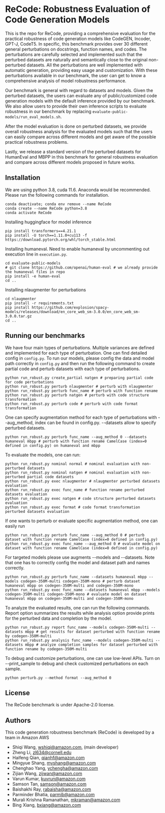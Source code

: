 # ReCode: Robustness Evaluation of Code Generation Models

This is the repo for ReCode, providing a comprehensive evaluation for the practical robustness of code generation models like CodeGEN, Incoder, GPT-J, CodeT5. In specific, this benchmark provides over 30 different general perturbations on docstrings, function names, and codes. The perturbations are carefully selected and implemented such that the perturbed datasets are naturally and semantically close to the original non-perturbed datasets. All the perturbations are well implemented with automatic generation, providing easy usage and customization. With these perturbations available in our benchmark, the user can get to know a comprehensive analysis of model robustness performance.

Our benchmark is general with regard to datasets and models. Given the perturbed datasets, the users can evaluate any of public/customized code generation models with the default inference provided by our benchmark. We also allow users to provide their own inference scripts to evaluate robustness in our benchmark by replacing `evaluate-public-models/run_eval_models.sh`.

After the model evaluation is done on perturbed datasets, we provide overall robustness analysis for the evaluated models such that the users can easily compare across different models and get aware of the possible practical robustness problems.

Lastly, we release a standard version of the perturbed datasets for HumanEval and MBPP in this benchmark for general robustness evaluation and compare across different models proposed in future works.

## Installation
We are using python 3.8, cuda 11.6. Anaconda would be recommended. Please run the following commands for installation.
```
conda deactivate; conda env remove --name ReCode
conda create --name ReCode python=3.8
conda activate ReCode
```

Installing huggingface for model inference
```
pip install transformers==4.21.1
pip install -U torch==1.11.0+cu113 -f https://download.pytorch.org/whl/torch_stable.html
```

Installing humaneval. Need to enable humaneval by uncommenting out execution line in `execution.py`.
```
cd evaluate-public-models
# git clone https://github.com/openai/human-eval # we already provide the humaneval files in repo
pip install -e human-eval
cd ..
```

Installing nlaugmenter for perturbations
```
cd nlaugmenter
pip install -r requirements.txt
pip install https://github.com/explosion/spacy-models/releases/download/en_core_web_sm-3.0.0/en_core_web_sm-3.0.0.tar.gz
cd ..
```

## Running our benchmarks
We have four main types of perturbations. Multiple variances are defined and implemented for each type of perturbation. One can find detailed config in `config.py`. To run our models, please config the data and model path correctly in `config.py` and then run the following command to create partial code and perturb datasets with each type of perturbations.
```
python run_robust.py create_partial natgen # preparing partial code for code perturbations
python run_robust.py perturb nlaugmenter # perturb with nlaugmenter
python run_robust.py perturb func_name # perturb with function rename
python run_robust.py perturb natgen # perturb with code structure transformation
python run_robust.py perturb code # perturb with code format transformation
```

One can specify augmentation method for each type of perturbations with --aug_method, index can be found in config.py. --datasets allow to specify perturbed datasets.
```
python run_robust.py perturb func_name --aug_method 0 --datasets humaneval mbpp # perturb with function rename CamelCase (index=0 defined in config.py) on humaneval and mbpp
``` 

To evaluate the models, one can run:
```
python run_robust.py nominal normal # nominal evaluation with non-perturbed datasets
python run_robust.py nominal natgen # nominal evaluation with non-perturbed partial code datasets
python run_robust.py exec nlaugmenter # nlaugmenter perturbed datasets evaluation
python run_robust.py exec func_name # function rename perturbed datasets evaluation
python run_robust.py exec natgen # code structure perturbed datasets evaluation
python run_robust.py exec format # code format transformation perturbed datasets evaluation
```

If one wants to perturb or evaluate specific augmentation method, one can easily run
```
python run_robust.py perturb func_name --aug_method 0 # perturb dataset with function rename CamelCase (index=0 defined in config.py) 
python run_robust.py exec func_name --aug_method 0 # evaluate model on dataset with function rename CamelCase (index=0 defined in config.py) 
```

For targeted models please use augments --models and --datasets. Note that one has to correctly config the model and dataset path and names correctly.
```
python run_robust.py perturb func_name --datasets humaneval mbpp --models codegen-350M-multi codegen-350M-mono # perturb dataset humaneval mbpp on codegen-350M-multi and codegen-350M-mono
python run_robust.py exec func_name --datasets humaneval mbpp --models codegen-350M-multi codegen-350M-mono # evaluate model on dataset humaneval mbpp on codegen-350M-multi and codegen-350M-mono
```

To analyze the evaluated results, one can run the following commands. Report option summarizes the results while analysis option provide prints for the perturbed data and completion by the model.
```
python run_robust.py report func_name --models codegen-350M-multi --datasets mbpp # get results for dataset perturbed with function rename by codegen-350M-multi
python run_robust.py analysis func_name --models codegen-350M-multi --datasets mbpp # analyze completion samples for dataset perturbed with function rename by codegen-350M-multi
```

To debug and customize perturbations, one can use low-level APIs. Turn on --print_sample to debug and check customized perturbations on each sample.
```
python perturb.py --method format --aug_method 0
```


## License
The ReCode benchmark is under Apache-2.0 license.


## Authors
This code generation robustness benchmark (ReCode) is developed by a team in Amazon AWS

- Shiqi Wang, wshiqi@amazon.com, (main developer)
- Zheng Li, zl634@cornell.edu
- Haifeng Qian, qianhf@amazon.com
- Mingyue Shang, myshang@amazon.com
- Chenghao Yang, ychengha@amazon.com
- Zijian Wang, zijwan@amazon.com
- Varun Kumar, kuvrun@amazon.com
- Samson Tan, samson@amazon.com
- Baishakhi Ray, rabaisha@amazon.com
- Parminder Bhatia, parmib@amazon.com
- Murali Krishna Ramanathan, mkraman@amazon.com
- Bing Xiang, bxiang@amazon.com